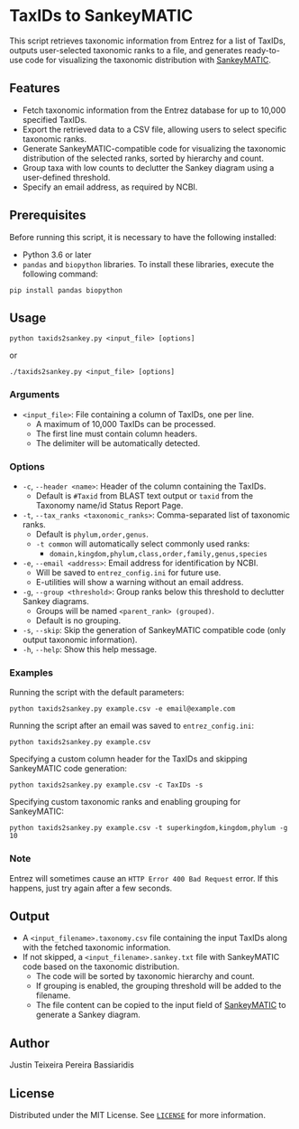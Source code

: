 # TaxIDs to SankeyMATIC
This script retrieves taxonomic information from Entrez for a list of TaxIDs, outputs user-selected taxonomic ranks to a file, and generates ready-to-use code for visualizing the taxonomic distribution with [SankeyMATIC](https://sankeymatic.com/).


## Features
* Fetch taxonomic information from the Entrez database for up to 10,000 specified TaxIDs.
* Export the retrieved data to a CSV file, allowing users to select specific taxonomic ranks.
* Generate SankeyMATIC-compatible code for visualizing the taxonomic distribution of the selected ranks, sorted by hierarchy and count.
* Group taxa with low counts to declutter the Sankey diagram using a user-defined threshold.
* Specify an email address, as required by NCBI.


## Prerequisites
Before running this script, it is necessary to have the following installed:
* Python 3.6 or later
* `pandas` and `biopython` libraries. To install these libraries, execute the following command:
```
pip install pandas biopython
```


## Usage
```
python taxids2sankey.py <input_file> [options]
```
or
```
./taxids2sankey.py <input_file> [options]
```

### Arguments
* `<input_file>`: File containing a column of TaxIDs, one per line.
  * A maximum of 10,000 TaxIDs can be processed.
  * The first line must contain column headers.
  * The delimiter will be automatically detected.


### Options
* `-c`, `--header <name>`: Header of the column containing the TaxIDs.
  * Default is `#Taxid` from BLAST text output or `taxid` from the Taxonomy name/id Status Report Page.
* `-t`, `--tax_ranks <taxonomic_ranks>`: Comma-separated list of taxonomic ranks.
  * Default is `phylum,order,genus`.
  * `-t common` will automatically select commonly used ranks:
    * `domain,kingdom,phylum,class,order,family,genus,species`
* `-e`, `--email <address>`: Email address for identification by NCBI.
  * Will be saved to `entrez_config.ini` for future use.
  * E-utilities will show a warning without an email address.
* `-g`, `--group <threshold>`: Group ranks below this threshold to declutter Sankey diagrams.
  * Groups will be named `<parent_rank> (grouped)`.
  * Default is no grouping.
* `-s`, `--skip`: Skip the generation of SankeyMATIC compatible code (only output taxonomic information).
* `-h`, `--help`: Show this help message.


### Examples
Running the script with the default parameters:
```
python taxids2sankey.py example.csv -e email@example.com
```

Running the script after an email was saved to `entrez_config.ini`:
```
python taxids2sankey.py example.csv
```

Specifying a custom column header for the TaxIDs and skipping SankeyMATIC code generation:
```
python taxids2sankey.py example.csv -c TaxIDs -s
```

Specifying custom taxonomic ranks and enabling grouping for SankeyMATIC:
```
python taxids2sankey.py example.csv -t superkingdom,kingdom,phylum -g 10
```


### Note
Entrez will sometimes cause an `HTTP Error 400 Bad Request` error. If this happens, just try again after a few seconds.


## Output
* A `<input_filename>.taxonomy.csv` file containing the input TaxIDs along with the fetched taxonomic information.
* If not skipped, a `<input_filename>.sankey.txt` file with SankeyMATIC code based on the taxonomic distribution.
  * The code will be sorted by taxonomic hierarchy and count.
  * If grouping is enabled, the grouping threshold will be added to the filename.
  * The file content can be copied to the input field of [SankeyMATIC](https://sankeymatic.com/build/) to generate a Sankey diagram.


## Author
Justin Teixeira Pereira Bassiaridis


## License
Distributed under the MIT License. See [`LICENSE`](https://github.com/justin-tpb/TaxIDs-to-SankeyMATIC/blob/main/LICENSE) for more information.
